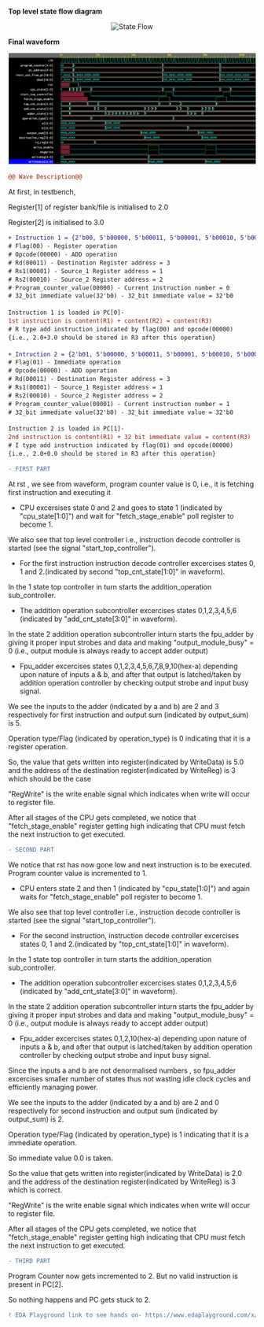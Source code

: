 
__Top level state flow diagram__


<p align="center">
  <img src="./top_level_sf_diag.jpg?raw=true" alt="State Flow"/>
</p>




__Final waveform__

![Alt text](./wave.PNG?raw=true "WAVE")




```diff
@@ Wave Description@@
```
At first, in testbench, 

Register[1] of register bank/file is initialised to 2.0

Register[2] is initialised to 3.0

```diff
+ Instruction 1 = {2'b00, 5'b00000, 5'b00011, 5'b00001, 5'b00010, 5'b00000, 32'b0}
# Flag(00) - Register operation
# Opcode(00000) - ADD operation
# Rd(00011) - Destination Register address = 3
# Rs1(00001) - Source_1 Register address = 1
# Rs2(00010) - Source_2 Register address = 2
# Program_counter_value(00000) - Current instruction number = 0
# 32_bit immediate value(32'b0) - 32_bit immediate value = 32'b0

Instruction 1 is loaded in PC[0]- 
1st instruction is content(R1) + content(R2) = content(R3) 
# R type add instruction indicated by flag(00) and opcode(00000)
{i.e., 2.0+3.0 should be stored in R3 after this operation}

+ Intruction 2 = {2'b01, 5'b00000, 5'b00011, 5'b00001, 5'b00010, 5'b00000, 32'b0}
# Flag(01) - Immediate operation
# Opcode(00000) - ADD operation
# Rd(00011) - Destination Register address = 3
# Rs1(00001) - Source_1 Register address = 1
# Rs2(00010) - Source_2 Register address = 2
# Program_counter_value(00001) - Current instruction number = 1
# 32_bit immediate value(32'b0) - 32_bit immediate value = 32'b0

Instruction 2 is loaded in PC[1]- 
2nd instruction is content(R1) + 32 bit immediate value = content(R3) 
# I type add instruction indicated by flag(01) and opcode(00000)
{i.e., 2.0+0.0 should be stored in R3 after this operation}
```


```diff
- FIRST PART
```
At rst , we see from waveform, program counter value is 0, i.e., it is fetching first instruction and executing it 

- CPU excersises state 0 and 2 and goes to state 1 (indicated by "cpu_state[1:0]") and wait for "fetch_stage_enable" poll register to become 1.

We also see that top level controller i.e., instruction decode controller is started (see the signal "start_top_controller").

- For the first instruction instruction decode controller excercises states 0, 1 and 2.(indicated by second "top_cnt_state[1:0]" in waveform). 

In the 1 state top controller in turn starts the addition_operation sub_controller.

- The addition operation subcontroller excercises states 0,1,2,3,4,5,6 (indicated by "add_cnt_state[3:0]" in waveform).

In the state 2 addition operation subcontroller inturn starts the fpu_adder by giving it proper input strobes and data and making "output_module_busy" = 0 (i.e., output module is always ready to accept adder output)

- Fpu_adder excercises states 0,1,2,3,4,5,6,7,8,9,10(hex-a) depending upon nature of inputs a & b, and after that output is latched/taken by addition operation controller by checking output strobe and input busy signal.

We see the inputs to the adder (indicated by a and b) are 2 and 3 respectively for first instruction and output sum (indicated by output_sum) is 5.

Operation type/Flag (indicated by operation_type) is 0 indicating that it is a register operation.

So, the value that gets written into register(indicated by WriteData) is 5.0 and the address of the destination register(indicated by WriteReg) is 3 which should be the case 

"RegWrite" is the write enable signal which indicates when write will occur to register file.  

After all stages of the CPU gets completed, we notice that "fetch_stage_enable" register getting high indicating that CPU must fetch the next instruction to get executed.



```diff
- SECOND PART
```
We notice that rst has now gone low and next instruction is to be executed. Program counter value is incremented to 1.

- CPU enters state 2 and then 1 (indicated by "cpu_state[1:0]") and again waits for "fetch_stage_enable" poll register to become 1.

We also see that top level controller i.e., instruction decode controller is started (see the signal "start_top_controller").

- For the second instruction, instruction decode controller excercises states 0, 1 and 2.(indicated by "top_cnt_state[1:0]" in waveform). 

In the 1 state top controller in turn starts the addition_operation sub_controller.

- The addition operation subcontroller excercises states 0,1,2,3,4,5,6 (indicated by "add_cnt_state[3:0]" in waveform).

In the state 2 addition operation subcontroller inturn starts the fpu_adder by giving it proper input strobes and data and making "output_module_busy" = 0 (i.e., output module is always ready to accept adder output)

- Fpu_adder excercises states 0,1,2,10(hex-a) depending upon nature of inputs a & b, and after that output is latched/taken by addition operation controller by checking output strobe and input busy signal.

Since the inputs a and b are not denormalised numbers , so fpu_adder excercises smaller number of states thus not wasting idle clock cycles and efficiently managing power.

We see the inputs to the adder (indicated by a and b) are 2 and 0 respectively for second instruction and output sum (indicated by output_sum) is 2.

Operation type/Flag (indicated by operation_type) is 1 indicating that it is a immediate operation.

So immediate value 0.0 is taken.

So the value that gets written into register(indicated by WriteData) is 2.0 and the address of the destination register(indicated by WriteReg) is 3 which is correct. 

"RegWrite" is the write enable signal which indicates when write will occur to register file.  

After all stages of the CPU gets completed, we notice that "fetch_stage_enable" register getting high indicating that CPU must fetch the next instruction to get executed.
  


```diff
- THIRD PART
```
Program Counter now gets incremented to 2. But no valid instruction is present in PC[2]. 

So nothing happens and PC gets stuck to 2.



```diff
! EDA Playground link to see hands on- https://www.edaplayground.com/x/Tc64 
```